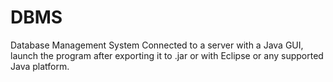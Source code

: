 # DBMS
Database Management System Connected to a server with a Java GUI, launch the program after exporting it to .jar or with Eclipse or any supported Java platform.
